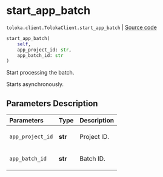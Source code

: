 # start_app_batch
`toloka.client.TolokaClient.start_app_batch` | [Source code](https://github.com/Toloka/toloka-kit/blob/v0.1.26/src/client/__init__.py#L40)

```python
start_app_batch(
    self,
    app_project_id: str,
    app_batch_id: str
)
```

Start processing the batch.


Starts asynchronously.

## Parameters Description

| Parameters | Type | Description |
| :----------| :----| :-----------|
`app_project_id`|**str**|<p>Project ID.</p>
`app_batch_id`|**str**|<p>Batch ID.</p>

